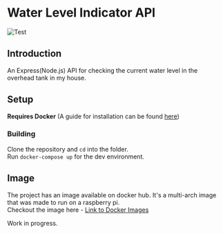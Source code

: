 # Water Level Indicator API

![Test](https://github.com/vinay-lanka/water-level-api/workflows/Test/badge.svg)

## Introduction

An Express(Node.js) API for checking the current water level in the overhead tank in my house.


## Setup

**Requires Docker**
(A guide for installation can be found [here](https://www.docker.com/get-started))

### Building
Clone the repository and `cd` into the folder. <br>
Run `docker-compose up` for the dev environment.

## Image

The project has an image available on docker hub. It's a multi-arch image that was made to run on a raspberry pi.
<br>
Checkout the image here - [Link to Docker Images](https://hub.docker.com/r/vinaylanka/water-level-api)

Work in progress.
